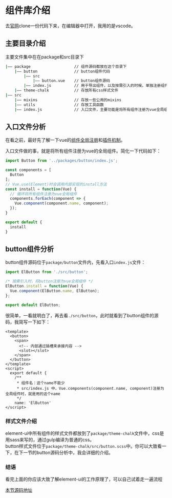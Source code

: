 # 组件库介绍
去[官网](https://github.com/ElemeFE/element)clone一份代码下来，在编辑器中打开，我用的是vscode。  

<!-- 话不多说，直接从入口文件来看，element-ui是如何工作的 -->

## 主要目录介绍
主要文件集中在在package和src目录下
```bash
|—— package                   // 组件源码都放在这个目录下
    |—— button                // button组件代码
        |—— src
            |—— button.vue    // button组件源码              
        |—— index.js          // 用于导出组件，以及按需引入的时候，单独注册组件
    |—— theme-chalk           // 存放所有css样式文件
|—— src 
    |—— mixins                // 存放一些公用的mixins
    |—— utils                 // 存放工具函数
    |—— index.js              // 入口文件，主要功能是将所有组件注册为vue全局组件      
```


## 入口文件分析
在看之前，最好先了解一下vue的[组件全局注册](https://cn.vuejs.org/v2/guide/components-registration.html#%E5%85%A8%E5%B1%80%E6%B3%A8%E5%86%8C)和[插件机制](https://cn.vuejs.org/v2/guide/plugins.html)。  

入口文件做的事，就是将所有组件注册为vue的全局组件。简化一下代码如下：
```js
import Button from '../packages/button/index.js';

const components = [
  Button
];
// Vue.use(Element)时会调用内部实现的install方法
const install = function(Vue) {
  // 循环将所有组件注册为vue全局组件
  components.forEach(component => {
    Vue.component(component.name, component);
  });
}

export default {
  install
}
```

## button组件分析

button组件源码位于`package/button`文件内，先看入口`index.js`文件：
``` js
import ElButton from './src/button';

/* 按需引入时，将button注册为vue全局组件 */
ElButton.install = function(Vue) {
  Vue.component(ElButton.name, ElButton);
};

export default ElButton;
```
很简单，一看就明白了，再去看`./src/button`，此时就看到了button组件的源码，我简写一下如下：
```vue
<template>
  <button>
    <span>
      <!-- 内部通过插槽来承接内容 --> 
      <slot></slot>
    </span>
  </button>
</template>
<script>
  export default {
    /**
     * 组件名：这个name不能少
     * src/index.js 中，Vue.components(component.name, component)注册为全局组件时，就是用的这个name
     */ 
    name: 'ElButton'    
</script>
```

### 样式文件介绍
element-ui中所有组件的样式文件都放到了`package/theme-chalk`文件中，css是用sass来写的，通过gulp编译为普通的css。  
button样式文件位于`package/theme-chalk/src/button.scss`中。你可以大致看一下，在下一节的button源码分析中，我会详细的介绍。

### 结语
看完上面的你应该大致了解element-ui的工作原理了，可以自己试着走一遍流程

[本节源码地址](https://github.com/xiaofeng-bm/learn-element-ui/tree/v1.0-init)
